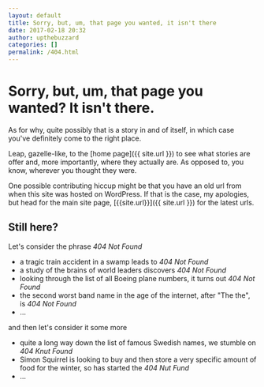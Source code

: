 ```yaml
---
layout: default
title: Sorry, but, um, that page you wanted, it isn't there
date: 2017-02-18 20:32
author: upthebuzzard
categories: []
permalink: /404.html
---
```

# Sorry, but, um, that page you wanted? It isn't there.

As for why, quite possibly that is a story in and of itself, in which case you've definitely come to the right place.

Leap, gazelle-like, to the [home page]({{ site.url }}) to see what stories are offer and, more importantly, where they actually are. As opposed to, you know, wherever you thought they were.

One possible contributing hiccup might be that you have an old url from when this site was hosted on WordPress. If that is the case, my apologies, but head for the main site page, [{{site.url}}]({{ site.url }}) for the latest urls.

## Still here?

Let's consider the phrase *404 Not Found*

* a tragic train accident in a swamp leads to _404 Not Found_
* a study of the brains of world leaders discovers _404 Not Found_
* looking through the list of all Boeing plane numbers, it turns out _404 Not Found_
* the second worst band name in the age of the internet, after "The the", is _404 Not Found_
* ...

and then let's consider it some more

* quite a long way down the list of famous Swedish names, we stumble on _404 Knut Found_
* Simon Squirrel is looking to buy and then store a very specific amount of food for the winter, so has started the _404 Nut Fund_
* ...
